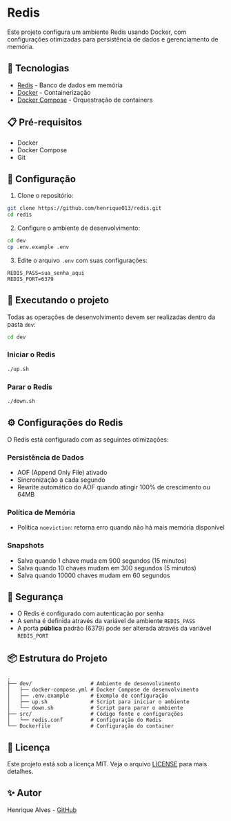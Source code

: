 # Redis

Este projeto configura um ambiente Redis usando Docker, com configurações otimizadas para persistência de dados e gerenciamento de memória.

## 🚀 Tecnologias

- [Redis](https://redis.io/) - Banco de dados em memória
- [Docker](https://www.docker.com/) - Containerização
- [Docker Compose](https://docs.docker.com/compose/) - Orquestração de containers

## 📋 Pré-requisitos

- Docker
- Docker Compose
- Git

## 🔧 Configuração

1. Clone o repositório:

```bash
git clone https://github.com/henrique013/redis.git
cd redis
```

2. Configure o ambiente de desenvolvimento:

```bash
cd dev
cp .env.example .env
```

3. Edite o arquivo `.env` com suas configurações:

```env
REDIS_PASS=sua_senha_aqui
REDIS_PORT=6379
```

## 🚀 Executando o projeto

Todas as operações de desenvolvimento devem ser realizadas dentro da pasta `dev`:

```bash
cd dev
```

### Iniciar o Redis

```bash
./up.sh
```

### Parar o Redis

```bash
./down.sh
```

## ⚙️ Configurações do Redis

O Redis está configurado com as seguintes otimizações:

### Persistência de Dados

- AOF (Append Only File) ativado
- Sincronização a cada segundo
- Rewrite automático do AOF quando atingir 100% de crescimento ou 64MB

### Política de Memória

- Política `noeviction`: retorna erro quando não há mais memória disponível

### Snapshots

- Salva quando 1 chave muda em 900 segundos (15 minutos)
- Salva quando 10 chaves mudam em 300 segundos (5 minutos)
- Salva quando 10000 chaves mudam em 60 segundos

## 🔐 Segurança

- O Redis é configurado com autenticação por senha
- A senha é definida através da variável de ambiente `REDIS_PASS`
- A porta **pública** padrão (6379) pode ser alterada através da variável `REDIS_PORT`

## 📦 Estrutura do Projeto

```
.
├── dev/                   # Ambiente de desenvolvimento
│   ├── docker-compose.yml # Docker Compose de desenvolvimento
│   ├── .env.example       # Exemplo de configuração
│   ├── up.sh              # Script para iniciar o ambiente
│   └── down.sh            # Script para parar o ambiente
├── src/                   # Código fonte e configurações
│   └── redis.conf         # Configuração do Redis
└── Dockerfile             # Configuração do container
```

## 📝 Licença

Este projeto está sob a licença MIT. Veja o arquivo [LICENSE](LICENSE) para mais detalhes.

## ✨ Autor

Henrique Alves - [GitHub](https://github.com/henrique013)
